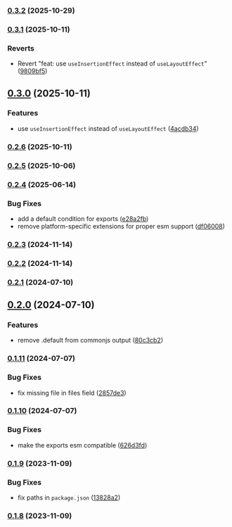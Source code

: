 

### [0.3.2](https://github.com/satya164/use-latest-callback/compare/v0.3.1...v0.3.2) (2025-10-29)

### [0.3.1](https://github.com/satya164/use-latest-callback/compare/v0.3.0...v0.3.1) (2025-10-11)


### Reverts

* Revert "feat: use `useInsertionEffect` instead of `useLayoutEffect`" ([9809bf5](https://github.com/satya164/use-latest-callback/commit/9809bf53e61d5a22e76156ecc8ed1f77fadb753e))

## [0.3.0](https://github.com/satya164/use-latest-callback/compare/v0.2.6...v0.3.0) (2025-10-11)


### Features

* use `useInsertionEffect` instead of `useLayoutEffect` ([4acdb34](https://github.com/satya164/use-latest-callback/commit/4acdb345205716072f93ffa09ae4c629f7e32311))

### [0.2.6](https://github.com/satya164/use-latest-callback/compare/v0.2.5...v0.2.6) (2025-10-11)

### [0.2.5](https://github.com/satya164/use-latest-callback/compare/v0.2.4...v0.2.5) (2025-10-06)

### [0.2.4](https://github.com/satya164/use-latest-callback/compare/v0.2.3...v0.2.4) (2025-06-14)


### Bug Fixes

* add a default condition for exports ([e28a2fb](https://github.com/satya164/use-latest-callback/commit/e28a2fbe8183faa8efdff4085c3e5e0589eb66f9))
* remove platform-specific extensions for proper esm support ([df06008](https://github.com/satya164/use-latest-callback/commit/df06008a562c385fac1a6f0b5cd765096ec27d1d))

### [0.2.3](https://github.com/satya164/use-latest-callback/compare/v0.2.2...v0.2.3) (2024-11-14)

### [0.2.2](https://github.com/satya164/use-latest-callback/compare/v0.2.1...v0.2.2) (2024-11-14)

### [0.2.1](https://github.com/satya164/use-latest-callback/compare/v0.2.0...v0.2.1) (2024-07-10)

## [0.2.0](https://github.com/satya164/use-latest-callback/compare/v0.1.11...v0.2.0) (2024-07-10)


### Features

* remove .default from commonjs output ([80c3cb2](https://github.com/satya164/use-latest-callback/commit/80c3cb2e01b3d6d63bae052f2376493baae6656e))

### [0.1.11](https://github.com/satya164/use-latest-callback/compare/v0.1.10...v0.1.11) (2024-07-07)


### Bug Fixes

* fix missing file in files field ([2857de3](https://github.com/satya164/use-latest-callback/commit/2857de3d30a1598b915cb948f8d0138f4abc7010))

### [0.1.10](https://github.com/satya164/use-latest-callback/compare/v0.1.9...v0.1.10) (2024-07-07)


### Bug Fixes

* make the exports esm compatible ([626d3fd](https://github.com/satya164/use-latest-callback/commit/626d3fdfbb1c262e5d908248f8a463f37b689b96))

### [0.1.9](https://github.com/satya164/use-latest-callback/compare/v0.1.8...v0.1.9) (2023-11-09)


### Bug Fixes

* fix paths in `package.json` ([13828a2](https://github.com/satya164/use-latest-callback/commit/13828a21077f8885a2b00ab0a15badc3a4e3a3c6))

### [0.1.8](https://github.com/satya164/use-latest-callback/compare/v0.1.7...v0.1.8) (2023-11-09)